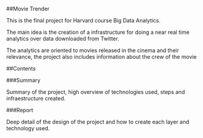 ##Movie Trender

This is the final project for Harvard course Big Data Analytics.

The main idea is the creation of a infrastructure for doing a near real time analytics over data downloaded from Twitter. 

The analytics are oriented to movies released in the cinema and their relevance, the project also includes information about the crew of the movie 

##Contents

###Summary

Summary of the project, high overview of technologies used, steps and infraestructure created.

###Report

Deep detail of the design of the project and how to create each layer and technology used. 








